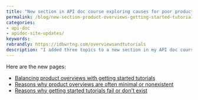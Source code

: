 ```yaml
---
title: "New section in API doc course exploring causes for poor product overviews and getting started tutorials"
permalink: /blog/new-section-product-overviews-getting-started-tutorials
categories:
- api-doc
- apidoc-site-updates/
keywords:
rebrandly: https://idbwrtng.com/overviewsandtutorials
description: "I added three topics to a new section in my API doc course called \"Balancing product overviews with getting started tutorials.\" I'm still adding to this section but wanted to share the current content. These are all first drafts that I hope to refine a bit with more imagery, proofreading, examples, and other detail, so if you have feedback, let me know in the comments. I'm trying to explore reasons why these two content types often fail or are weak. It's less of a best practices section and more like an analysis about causes."
---
```


Here are the new pages:

* [Balancing product overviews with getting started tutorials](/learnapidoc/docapis_overviews_and_getting_started.html)
* [Reasons why product overviews are often minimal or nonexistent](/learnapidoc/docapis_reasons_for_anemic_overviews.html)
* [Reasons why getting started tutorials fail or don't exist](/learnapidoc/docapis_reasons_for_bad_getting_started_tutorials.html)
